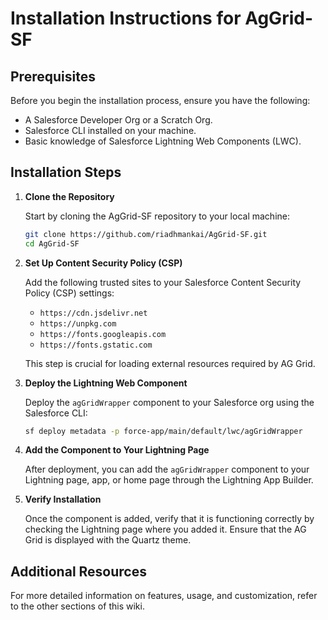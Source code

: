 # Installation Instructions for AgGrid-SF

## Prerequisites

Before you begin the installation process, ensure you have the following:

- A Salesforce Developer Org or a Scratch Org.
- Salesforce CLI installed on your machine.
- Basic knowledge of Salesforce Lightning Web Components (LWC).

## Installation Steps

1. **Clone the Repository**

   Start by cloning the AgGrid-SF repository to your local machine:

   ```bash
   git clone https://github.com/riadhmankai/AgGrid-SF.git
   cd AgGrid-SF
   ```

2. **Set Up Content Security Policy (CSP)**

   Add the following trusted sites to your Salesforce Content Security Policy (CSP) settings:

   - `https://cdn.jsdelivr.net`
   - `https://unpkg.com`
   - `https://fonts.googleapis.com`
   - `https://fonts.gstatic.com`

   This step is crucial for loading external resources required by AG Grid.

3. **Deploy the Lightning Web Component**

   Deploy the `agGridWrapper` component to your Salesforce org using the Salesforce CLI:

   ```bash
   sf deploy metadata -p force-app/main/default/lwc/agGridWrapper
   ```

4. **Add the Component to Your Lightning Page**

   After deployment, you can add the `agGridWrapper` component to your Lightning page, app, or home page through the Lightning App Builder.

5. **Verify Installation**

   Once the component is added, verify that it is functioning correctly by checking the Lightning page where you added it. Ensure that the AG Grid is displayed with the Quartz theme.

## Additional Resources

For more detailed information on features, usage, and customization, refer to the other sections of this wiki.
